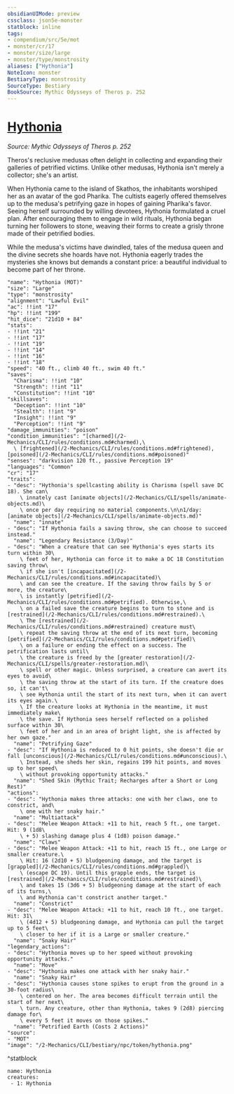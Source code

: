 ```yaml
---
obsidianUIMode: preview
cssclass: json5e-monster
statblock: inline
tags:
- compendium/src/5e/mot
- monster/cr/17
- monster/size/large
- monster/type/monstrosity
aliases: ["Hythonia"]
NoteIcon: monster
BestiaryType: monstrosity
SourceType: Bestiary
BookSource: Mythic Odysseys of Theros p. 252
---
```

# [Hythonia](2-Mechanics/CLI/bestiary/npc/hythonia-mot.md)
*Source: Mythic Odysseys of Theros p. 252*  

Theros's reclusive medusas often delight in collecting and expanding their galleries of petrified victims. Unlike other medusas, Hythonia isn't merely a collector; she's an artist.

When Hythonia came to the island of Skathos, the inhabitants worshiped her as an avatar of the god Pharika. The cultists eagerly offered themselves up to the medusa's petrifying gaze in hopes of gaining Pharika's favor. Seeing herself surrounded by willing devotees, Hythonia formulated a cruel plan. After encouraging them to engage in wild rituals, Hythonia began turning her followers to stone, weaving their forms to create a grisly throne made of their petrified bodies.

While the medusa's victims have dwindled, tales of the medusa queen and the divine secrets she hoards have not. Hythonia eagerly trades the mysteries she knows but demands a constant price: a beautiful individual to become part of her throne.

```statblock
"name": "Hythonia (MOT)"
"size": "Large"
"type": "monstrosity"
"alignment": "Lawful Evil"
"ac": !!int "17"
"hp": !!int "199"
"hit_dice": "21d10 + 84"
"stats":
- !!int "21"
- !!int "17"
- !!int "19"
- !!int "14"
- !!int "16"
- !!int "18"
"speed": "40 ft., climb 40 ft., swim 40 ft."
"saves":
  "Charisma": !!int "10"
  "Strength": !!int "11"
  "Constitution": !!int "10"
"skillsaves":
  "Deception": !!int "10"
  "Stealth": !!int "9"
  "Insight": !!int "9"
  "Perception": !!int "9"
"damage_immunities": "poison"
"condition_immunities": "[charmed](/2-Mechanics/CLI/rules/conditions.md#charmed),\
  \ [frightened](/2-Mechanics/CLI/rules/conditions.md#frightened), [poisoned](/2-Mechanics/CLI/rules/conditions.md#poisoned)"
"senses": "darkvision 120 ft., passive Perception 19"
"languages": "Common"
"cr": "17"
"traits":
- "desc": "Hythonia's spellcasting ability is Charisma (spell save DC 18). She can\
    \ innately cast [animate objects](/2-Mechanics/CLI/spells/animate-objects.md)\
    \ once per day requiring no material components.\n\n1/day: [animate objects](/2-Mechanics/CLI/spells/animate-objects.md)"
  "name": "innate"
- "desc": "If Hythonia fails a saving throw, she can choose to succeed instead."
  "name": "Legendary Resistance (3/Day)"
- "desc": "When a creature that can see Hythonia's eyes starts its turn within 30\
    \ feet of her, Hythonia can force it to make a DC 18 Constitution saving throw\
    \ if she isn't [incapacitated](/2-Mechanics/CLI/rules/conditions.md#incapacitated)\
    \ and can see the creature. If the saving throw fails by 5 or more, the creature\
    \ is instantly [petrified](/2-Mechanics/CLI/rules/conditions.md#petrified). Otherwise,\
    \ on a failed save the creature begins to turn to stone and is [restrained](/2-Mechanics/CLI/rules/conditions.md#restrained).\
    \ The [restrained](/2-Mechanics/CLI/rules/conditions.md#restrained) creature must\
    \ repeat the saving throw at the end of its next turn, becoming [petrified](/2-Mechanics/CLI/rules/conditions.md#petrified)\
    \ on a failure or ending the effect on a success. The petrification lasts until\
    \ the creature is freed by the [greater restoration](/2-Mechanics/CLI/spells/greater-restoration.md)\
    \ spell or other magic. Unless surprised, a creature can avert its eyes to avoid\
    \ the saving throw at the start of its turn. If the creature does so, it can't\
    \ see Hythonia until the start of its next turn, when it can avert its eyes again.\
    \ If the creature looks at Hythonia in the meantime, it must immediately make\
    \ the save. If Hythonia sees herself reflected on a polished surface within 30\
    \ feet of her and in an area of bright light, she is affected by her own gaze."
  "name": "Petrifying Gaze"
- "desc": "If Hythonia is reduced to 0 hit points, she doesn't die or fall [unconscious](/2-Mechanics/CLI/rules/conditions.md#unconscious).\
    \ Instead, she sheds her skin, regains 199 hit points, and moves up to her speed\
    \ without provoking opportunity attacks."
  "name": "Shed Skin (Mythic Trait; Recharges after a Short or Long Rest)"
"actions":
- "desc": "Hythonia makes three attacks: one with her claws, one to constrict, and\
    \ one with her snaky hair."
  "name": "Multiattack"
- "desc": "Melee Weapon Attack: +11 to hit, reach 5 ft., one target. Hit: 9 (1d8\
    \ + 5) slashing damage plus 4 (1d8) poison damage."
  "name": "Claws"
- "desc": "Melee Weapon Attack: +11 to hit, reach 15 ft., one Large or smaller creature.\
    \ Hit: 16 (2d10 + 5) bludgeoning damage, and the target is [grappled](/2-Mechanics/CLI/rules/conditions.md#grappled)\
    \ (escape DC 19). Until this grapple ends, the target is [restrained](/2-Mechanics/CLI/rules/conditions.md#restrained)\
    \ and takes 15 (3d6 + 5) bludgeoning damage at the start of each of its turns,\
    \ and Hythonia can't constrict another target."
  "name": "Constrict"
- "desc": "Melee Weapon Attack: +11 to hit, reach 10 ft., one target. Hit: 31\
    \ (4d12 + 5) bludgeoning damage, and Hythonia can pull the target up to 5 feet\
    \ closer to her if it is a Large or smaller creature."
  "name": "Snaky Hair"
"legendary_actions":
- "desc": "Hythonia moves up to her speed without provoking opportunity attacks."
  "name": "Move"
- "desc": "Hythonia makes one attack with her snaky hair."
  "name": "Snaky Hair"
- "desc": "Hythonia causes stone spikes to erupt from the ground in a 30-foot radius\
    \ centered on her. The area becomes difficult terrain until the start of her next\
    \ turn. Any creature, other than Hythonia, takes 9 (2d8) piercing damage for\
    \ every 5 feet it moves on those spikes."
  "name": "Petrified Earth (Costs 2 Actions)"
"source":
- "MOT"
"image": "/2-Mechanics/CLI/bestiary/npc/token/hythonia.png"
```
^statblock

```encounter-table
name: Hythonia
creatures:
 - 1: Hythonia
```